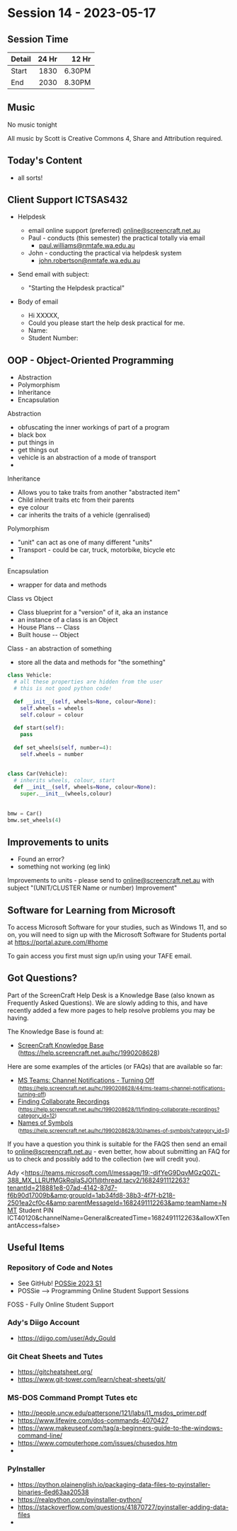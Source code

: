 # Session 14 - 2023-05-17

## Session Time
| Detail | 24 Hr |  12 Hr |
|--------|------:|-------:|
| Start  |  1830 | 6.30PM |
| End    |  2030 | 8.30PM |

## Music
No music tonight

All music by Scott is Creative Commons 4, Share and Attribution required.

## Today's Content

- all sorts!

## Client Support ICTSAS432

- Helpdesk
  - email online support (preferred) online@screencraft.net.au
  - Paul - conducts (this semester) the practical totally via email
    - paul.williams@nmtafe.wa.edu.au
  - John - conducting the practical via helpdesk system
    - john.robertson@nmtafe.wa.edu.au

- Send email with subject:
  - "Starting the Helpdesk practical"
- Body of email
  - Hi XXXXX, 
  - Could you please start the help desk practical for me.
  - Name:
  - Student Number:


## OOP - Object-Oriented Programming

- Abstraction
- Polymorphism
- Inheritance
- Encapsulation

Abstraction
- obfuscating the inner workings of part of a program
- black box 
- put things in
- get things out
- vehicle is an abstraction of a mode of transport
- 

Inheritance
- Allows you to take traits from another "abstracted item"
- Child inherit traits etc from their parents
- eye colour 
- car inherits the traits of a vehicle (genralised)

Polymorphism
- "unit" can act as one of many different "units"
- Transport - could be car, truck, motorbike, bicycle etc
- 

Encapsulation
- wrapper for data and methods

Class vs Object
- Class blueprint for a "version" of it, aka an instance
- an instance of a class is an Object
- House Plans -- Class
- Built house -- Object

Class - an abstraction of something
- store all the data and methods for "the something"

```python
class Vehicle:
  # all these properties are hidden from the user
  # this is not good python code!
  
  def __init__(self, wheels=None, colour=None):
    self.wheels = wheels
    self.colour = colour
  
  def start(self):
    pass
  
  def set_wheels(self, number=4):
    self.wheels = number
  
      
class Car(Vehicle):
  # inherits wheels, colour, start
  def __init__(self, wheels=None, colour=None):
    super.__init__(wheels,colour)
    
  
bmw = Car()
bmw.set_wheels(4)


```


## Improvements to units

- Found an error?
- something not working (eg link)

Improvements to units - please send to online@screencraft.net.au with subject "(UNIT/CLUSTER Name or number) Improvement" 


## Software for Learning from Microsoft

To access Microsoft Software for your studies, such as Windows 11, 
and so on, you will need to sign up with the Microsoft Software for 
Students portal at https://portal.azure.com/#home 

To gain access you first must sign up/in using your TAFE email.


## Got Questions?
Part of the ScreenCraft Help Desk is a Knowledge Base (also known as Frequently Asked Questions).
We are slowly adding to this, and have recently added a few more pages to help resolve problems you may be having.

The Knowledge Base is found at: 
- [ScreenCraft Knowledge Base](https://help.screencraft.net.au/hc/1990208628)<br>(https://help.screencraft.net.au/hc/1990208628)

Here are some examples of the articles (or FAQs) that are available so far:

- [MS Teams: Channel Notifications - Turning Off](https://help.screencraft.net.au/hc/1990208628/44/ms-teams-channel-notifications-turning-off)<br><small>(https://help.screencraft.net.au/hc/1990208628/44/ms-teams-channel-notifications-turning-off)</small>
- [Finding Collaborate Recordings](https://help.screencraft.net.au/hc/1990208628/11/finding-collaborate-recordings?category_id=12)<br><small>(https://help.screencraft.net.au/hc/1990208628/11/finding-collaborate-recordings?category_id=12)</small>
- [Names of Symbols](https://help.screencraft.net.au/hc/1990208628/30/names-of-symbols?category_id=5)<br><small>(https://help.screencraft.net.au/hc/1990208628/30/names-of-symbols?category_id=5)</small>

If you have a question you think is suitable for the FAQS then send an email to online@screencraft.net.au - even better, how about submitting  an FAQ for us to check and possibly add to the collection (we will credit you).

Ady
<https://teams.microsoft.com/l/message/19:-difYeG9DqvMGzQ0ZL-388_MX_LLRUfMGkRqjlaSJOI1@thread.tacv2/1682491112263?tenantId=218881e8-07ad-4142-87d7-f6b90d17009b&amp;groupId=1ab34fd8-38b3-4f7f-b218-2501ea2cf0c4&amp;parentMessageId=1682491112263&amp;teamName=NMT Student PIN ICT40120&amp;channelName=General&amp;createdTime=1682491112263&amp;allowXTenantAccess=false>


 


## Useful Items

### Repository of Code and Notes
- See GitHub! [POSSie 2023 S1](https://github.com/AdyGCode/POSSie-2023S1)
- POSSie --> Programming Online Student Support Sessions

FOSS - Fully Online Student Support


### Ady's Diigo Account
- https://diigo.com/user/Ady_Gould

### Git Cheat Sheets and Tutes
- https://gitcheatsheet.org/
- https://www.git-tower.com/learn/cheat-sheets/git/

### MS-DOS Command Prompt Tutes etc
- http://people.uncw.edu/pattersone/121/labs/l1_msdos_primer.pdf
- https://www.lifewire.com/dos-commands-4070427
- https://www.makeuseof.com/tag/a-beginners-guide-to-the-windows-command-line/
- https://www.computerhope.com/issues/chusedos.htm
- 

### PyInstaller
- https://python.plainenglish.io/packaging-data-files-to-pyinstaller-binaries-6ed63aa20538
- https://realpython.com/pyinstaller-python/
- https://stackoverflow.com/questions/41870727/pyinstaller-adding-data-files
- 
